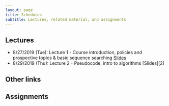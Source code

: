 ```yaml
---
layout: page
title: Schedules
subtitle: Lectures, related material, and assignments
---
```

## Lectures

 * 8/27/2019 (Tue): Lecture 1 - Course introduction, policies and prospective topics & basic sequence searching [Slides][1]
 * 8/29/2019 (Thu): Lecture 2 - Pseudocode, intro to algorithms [Slides][2]
 
## Other links


## Assignments 


[1]:{{site.url}}/lectures/BCB5300_Lec01.pdf
